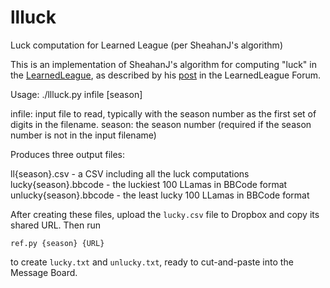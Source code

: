 # llluck
Luck computation for Learned League (per SheahanJ's algorithm)

This is an implementation of SheahanJ's algorithm for computing
"luck" in the [LearnedLeague](http://learnedleague.com), as described
by his [post]((http://www.learnedleague.com/viewtopic.php?f=3&t=5250)) in the LearnedLeague Forum.

Usage: ./llluck.py infile [season]

  infile: input file to read, typically with the season number as the first set of digits in the filename.
  season: the season number (required if the season number is not in the input filename)

Produces three output files:

  ll{season}.csv - a CSV including all the luck computations
  lucky{season}.bbcode - the luckiest 100 LLamas in BBCode format
  unlucky{season}.bbcode - the least lucky 100 LLamas in BBCode format


After creating these files, upload the `lucky.csv` file to Dropbox and copy its shared URL.  Then run

    ref.py {season} {URL}

to create `lucky.txt` and `unlucky.txt`, ready to cut-and-paste into the Message Board.
